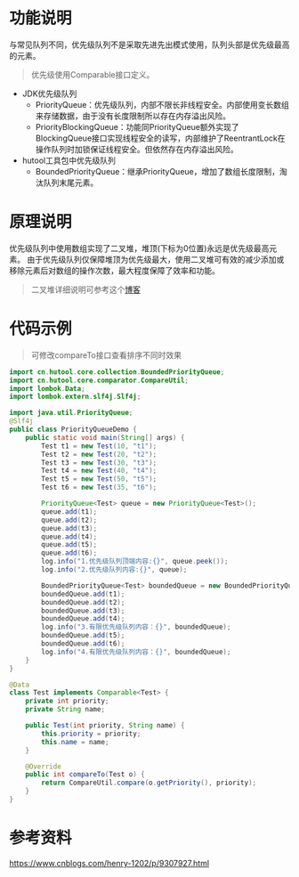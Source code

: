 # 功能说明
与常见队列不同，优先级队列不是采取先进先出模式使用，队列头部是优先级最高的元素。
> 优先级使用Comparable接口定义。

* JDK优先级队列
  * PriorityQueue：优先级队列，内部不限长非线程安全。内部使用变长数组来存储数据，由于没有长度限制所以存在内存溢出风险。
  * PriorityBlockingQueue：功能同PriorityQueue额外实现了BlockingQueue接口实现线程安全的读写，内部维护了ReentrantLock在操作队列时加锁保证线程安全。但依然存在内存溢出风险。
* hutool工具包中优先级队列
  * BoundedPriorityQueue：继承PriorityQueue，增加了数组长度限制，淘汰队列末尾元素。
# 原理说明
优先级队列中使用数组实现了二叉堆，堆顶(下标为0位置)永远是优先级最高元素。
由于优先级队列仅保障堆顶为优先级最大，使用二叉堆可有效的减少添加或移除元素后对数组的操作次数，最大程度保障了效率和功能。

>二叉堆详细说明可参考这个[博客](https://www.cnblogs.com/henry-1202/p/9307927.html)

# 代码示例
> 可修改compareTo接口查看排序不同时效果

```java
import cn.hutool.core.collection.BoundedPriorityQueue;
import cn.hutool.core.comparator.CompareUtil;
import lombok.Data;
import lombok.extern.slf4j.Slf4j;

import java.util.PriorityQueue;
@Slf4j
public class PriorityQueueDemo {
    public static void main(String[] args) {
        Test t1 = new Test(10, "t1");
        Test t2 = new Test(20, "t2");
        Test t3 = new Test(30, "t3");
        Test t4 = new Test(40, "t4");
        Test t5 = new Test(50, "t5");
        Test t6 = new Test(35, "t6");

        PriorityQueue<Test> queue = new PriorityQueue<Test>();
        queue.add(t1);
        queue.add(t2);
        queue.add(t3);
        queue.add(t4);
        queue.add(t5);
        queue.add(t6);
        log.info("1.优先级队列顶端内容:{}", queue.peek());
        log.info("2.优先级队列内容:{}", queue);

        BoundedPriorityQueue<Test> boundedQueue = new BoundedPriorityQueue<Test>(2);
        boundedQueue.add(t1);
        boundedQueue.add(t2);
        boundedQueue.add(t3);
        boundedQueue.add(t4);
        log.info("3.有限优先级队列内容：{}", boundedQueue);
        boundedQueue.add(t5);
        boundedQueue.add(t6);
        log.info("4.有限优先级队列内容：{}", boundedQueue);
    }
}

@Data
class Test implements Comparable<Test> {
    private int priority;
    private String name;

    public Test(int priority, String name) {
        this.priority = priority;
        this.name = name;
    }

    @Override
    public int compareTo(Test o) {
        return CompareUtil.compare(o.getPriority(), priority);
    }
}

```
# 参考资料
https://www.cnblogs.com/henry-1202/p/9307927.html